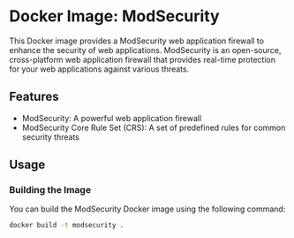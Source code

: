 # Docker Image: ModSecurity

This Docker image provides a ModSecurity web application firewall to enhance the security of web applications. ModSecurity is an open-source, cross-platform web application firewall that provides real-time protection for your web applications against various threats.

## Features

- ModSecurity: A powerful web application firewall
- ModSecurity Core Rule Set (CRS): A set of predefined rules for common security threats

## Usage

### Building the Image

You can build the ModSecurity Docker image using the following command:

```bash
docker build -t modsecurity .
